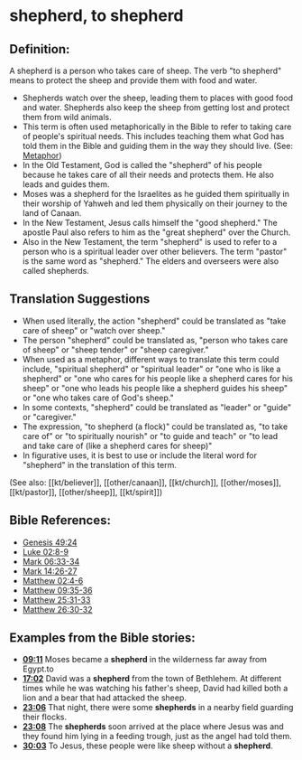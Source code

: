 # shepherd, to shepherd #

## Definition: ##

A shepherd is a person who takes care of sheep. The verb "to shepherd" means to protect the sheep and provide them with food and water.

* Shepherds watch over the sheep, leading them to places with good food and water. Shepherds also keep the sheep from getting lost and protect them from wild animals.
* This term is often used metaphorically in the Bible to refer to taking care of people's spiritual needs. This includes teaching them what God has told them in the Bible and guiding them in the way they should live. (See: [Metaphor](en/ta-vol1/translate/man/figs-metaphor))
* In the Old Testament, God is called the "shepherd" of his people because he takes care of all their needs and protects them. He also leads and guides them.
* Moses was a shepherd for the Israelites as he guided them spiritually in their worship of Yahweh and led them physically on their journey to the land of Canaan.
* In the New Testament, Jesus calls himself the "good shepherd." The apostle Paul also refers to him as the "great shepherd" over the Church.
* Also in the New Testament, the term "shepherd" is used to refer to a person who is a spiritual leader over other believers. The term "pastor" is the same word as "shepherd." The elders and overseers were also called shepherds.

## Translation Suggestions ##

* When used literally, the action "shepherd" could be translated as "take care of sheep" or "watch over sheep."
* The person "shepherd" could be translated as, "person who takes care of sheep" or "sheep tender" or "sheep caregiver."
* When used as a metaphor, different ways to translate this term could include, "spiritual shepherd" or "spiritual leader" or "one who is like a shepherd" or "one who cares for his people like a shepherd cares for his sheep" or "one who leads his people like a shepherd guides his sheep" or "one who takes care of God's sheep."
* In some contexts, "shepherd" could be translated as "leader" or "guide" or "caregiver."
* The expression, "to shepherd (a flock)" could be translated as, "to take care of" or "to spiritually nourish" or "to guide and teach" or "to lead and take care of (like a shepherd cares for sheep)"
* In figurative uses, it is best to use or include the literal word for "shepherd" in the translation of this term.

(See also: [[kt/believer]], [[other/canaan]], [[kt/church]], [[other/moses]], [[kt/pastor]], [[other/sheep]], [[kt/spirit]])

## Bible References: ##

* [Genesis 49:24](en/tn/gen/help/49/24)
* [Luke 02:8-9](en/tn/luk/help/02/08)
* [Mark 06:33-34](en/tn/mrk/help/06/33)
* [Mark 14:26-27](en/tn/mrk/help/14/26)
* [Matthew 02:4-6](en/tn/mat/help/02/04)
* [Matthew 09:35-36](en/tn/mat/help/09/35)
* [Matthew 25:31-33](en/tn/mat/help/25/31)
* [Matthew 26:30-32](en/tn/mat/help/26/30)

## Examples from the Bible stories: ##

* __[09:11](en/tn/obs/help/09/11)__ Moses became a __shepherd__  in the wilderness far away from Egypt.to
* __[17:02](en/tn/obs/help/17/02)__ David was a __shepherd__  from the town of Bethlehem. At different times while he was watching his father's sheep, David had killed both a lion and a bear that had attacked the sheep.
* __[23:06](en/tn/obs/help/23/06)__ That night, there were some __shepherds__  in a nearby field guarding their flocks.
* __[23:08](en/tn/obs/help/23/08)__ The __shepherds__  soon arrived at the place where Jesus was and they found him lying in a feeding trough, just as the angel had told them.
* __[30:03](en/tn/obs/help/30/03)__ To Jesus, these people were like sheep without a __shepherd__.